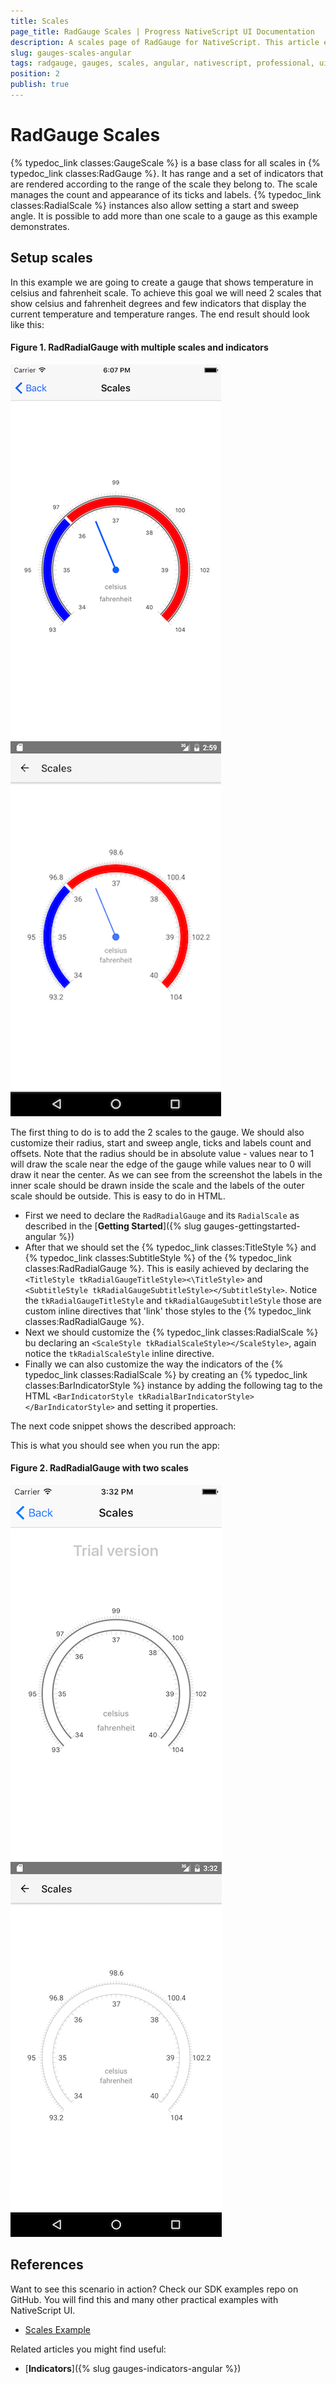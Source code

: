 ```yaml
---
title: Scales
page_title: RadGauge Scales | Progress NativeScript UI Documentation
description: A scales page of RadGauge for NativeScript. This article explains how to use GaugeScale objects in RadGauge.
slug: gauges-scales-angular
tags: radgauge, gauges, scales, angular, nativescript, professional, ui
position: 2
publish: true
---
```


# RadGauge Scales

{% typedoc_link classes:GaugeScale %} is a base class for all scales in {% typedoc_link classes:RadGauge %}. It has range and a set of indicators that are rendered according to the range of the scale they belong to. The scale manages the count and appearance of its ticks and labels. {% typedoc_link classes:RadialScale %} instances also allow setting a start and sweep angle. It is possible to add more than one scale to a gauge as this example demonstrates.

## Setup scales

In this example we are going to create a gauge that shows temperature in celsius and fahrenheit scale. To achieve this goal we will need 2 scales that show celsius and fahrenheit degrees and few indicators that display the current temperature and temperature ranges. The end result should look like this:

#### Figure 1. RadRadialGauge with multiple scales and indicators
![NativeScriptUI-Scales-iOS](../../img/ns_ui/gauges-scales1-ios.png "RadRadialGauge with two scales and indicators in iOS") ![NativeScriptUI-Scales-Android](../../img/ns_ui/gauges-scales1-android.png "RadRadialGauge with two scales and indicators in Android")

The first thing to do is to add the 2 scales to the gauge. We should also customize their radius, start and sweep angle, ticks and labels count and offsets. Note that the radius should be in absolute value - values near to 1 will draw the scale near the edge of the gauge while values near to 0 will draw it near the center. As we can see from the screenshot the labels in the inner scale should be drawn inside the scale and the labels of the outer scale should be outside. This is easy to do in HTML.

- First we need to declare the `RadRadialGauge` and its `RadialScale` as described in the [**Getting Started**]({% slug gauges-gettingstarted-angular %})
- After that we should set the {% typedoc_link classes:TitleStyle %} and {% typedoc_link classes:SubtitleStyle %} of the {% typedoc_link classes:RadRadialGauge %}. This is easily achieved by declaring the `<TitleStyle tkRadialGaugeTitleStyle><\TitleStyle>` and `<SubtitleStyle tkRadialGaugeSubtitleStyle></SubtitleStyle>`. Notice the `tkRadialGaugeTitleStyle` and `tkRadialGaugeSubtitleStyle` those are custom inline directives that 'link' those styles to the {% typedoc_link classes:RadRadialGauge %}.
- Next we should customize the {% typedoc_link classes:RadialScale %} bu declaring an  `<ScaleStyle tkRadialScaleStyle></ScaleStyle>`, again notice the `tkRadialScaleStyle` inline directive.
- Finally we can also customize the way the indicators of the {% typedoc_link classes:RadialScale %} by creating an {% typedoc_link classes:BarIndicatorStyle %} instance by adding the following tag to the HTML `<BarIndicatorStyle tkRadialBarIndicatorStyle></BarIndicatorStyle>` and setting it properties.

The next code snippet shows the described approach:

<snippet id='gauges-scales-add-scales-angular-html' />
<snippet id='gauges-scales-add-scales-angular' />

This is what you should see when you run the app:

#### Figure 2. RadRadialGauge with two scales
![NativeScriptUI-Scales-iOS](../../img/ns_ui/gauges-scales2-ios.png "RadRadialGauge with two scales in iOS") ![NativeScriptUI-Scales-Android](../../img/ns_ui/gauges-scales2-android.png "RadRadialGauge with two scales in Android") 

## References
Want to see this scenario in action?
Check our SDK examples repo on GitHub. You will find this and many other practical examples with NativeScript UI.

* [Scales Example](https://github.com/telerik/nativescript-ui-samples/tree/master/gauge/app/examples/scales)

Related articles you might find useful:

* [**Indicators**]({% slug gauges-indicators-angular %})

